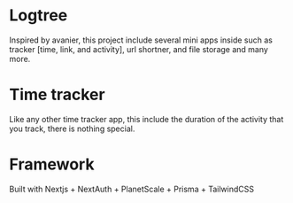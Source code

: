# Logtree

Inspired by avanier, this project include several mini apps inside such as tracker [time, link, and activity], url shortner, and file storage and many more.

# Time tracker

Like any other time tracker app, this include the duration of the activity that you track, there is nothing special.

# Framework

Built with Nextjs + NextAuth + PlanetScale + Prisma + TailwindCSS

